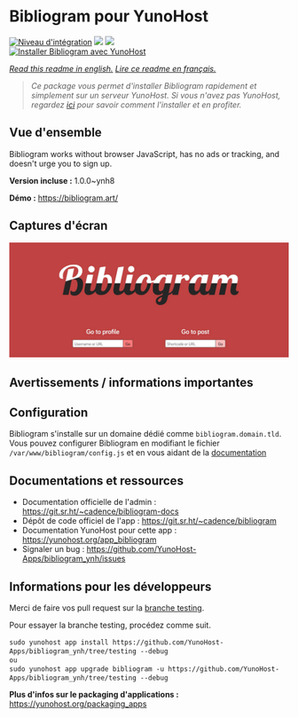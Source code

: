 # Bibliogram pour YunoHost

[![Niveau d'intégration](https://dash.yunohost.org/integration/bibliogram.svg)](https://dash.yunohost.org/appci/app/bibliogram) ![](https://ci-apps.yunohost.org/ci/badges/bibliogram.status.svg) ![](https://ci-apps.yunohost.org/ci/badges/bibliogram.maintain.svg)  
[![Installer Bibliogram avec YunoHost](https://install-app.yunohost.org/install-with-yunohost.svg)](https://install-app.yunohost.org/?app=bibliogram)

*[Read this readme in english.](./README.md)*
*[Lire ce readme en français.](./README_fr.md)*

> *Ce package vous permet d'installer Bibliogram rapidement et simplement sur un serveur YunoHost.
Si vous n'avez pas YunoHost, regardez [ici](https://yunohost.org/#/install) pour savoir comment l'installer et en profiter.*

## Vue d'ensemble

Bibliogram works without browser JavaScript, has no ads or tracking, and doesn't urge you to sign up.


**Version incluse :** 1.0.0~ynh8

**Démo :** https://bibliogram.art/

## Captures d'écran

![](./doc/screenshots/bibliogram.jpg)

## Avertissements / informations importantes

## Configuration

Bibliogram s'installe sur un domaine dédié comme `bibliogram.domain.tld`.  
Vous pouvez configurer Bibliogram en modifiant le fichier `/var/www/bibliogram/config.js` et en vous aidant de la [documentation](https://git.sr.ht/~cadence/bibliogram-docs/tree/master/docs/Configuring.md)

## Documentations et ressources

* Documentation officielle de l'admin : https://git.sr.ht/~cadence/bibliogram-docs
* Dépôt de code officiel de l'app : https://git.sr.ht/~cadence/bibliogram
* Documentation YunoHost pour cette app : https://yunohost.org/app_bibliogram
* Signaler un bug : https://github.com/YunoHost-Apps/bibliogram_ynh/issues

## Informations pour les développeurs

Merci de faire vos pull request sur la [branche testing](https://github.com/YunoHost-Apps/bibliogram_ynh/tree/testing).

Pour essayer la branche testing, procédez comme suit.
```
sudo yunohost app install https://github.com/YunoHost-Apps/bibliogram_ynh/tree/testing --debug
ou
sudo yunohost app upgrade bibliogram -u https://github.com/YunoHost-Apps/bibliogram_ynh/tree/testing --debug
```

**Plus d'infos sur le packaging d'applications :** https://yunohost.org/packaging_apps